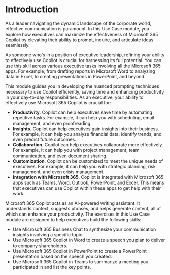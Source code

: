 # Introduction
As a leader navigating the dynamic landscape of the corporate world, effective communication is paramount. In this Use Case module, you explore how executives can maximize the effectiveness of Microsoft 365 Copilot by elevating their ability to prompt, inquire, and articulate ideas seamlessly.<br>

As someone who's in a position of executive leadership, refining your ability to effectively use Copilot is crucial for harnessing its full potential. You can use this skill across various executive tasks involving all the Microsoft 365 apps. For example, from drafting reports in Microsoft Word to analyzing data in Excel, to creating presentations in PowerPoint, and beyond.<br>

This module guides you in developing the nuanced prompting techniques necessary to use Copilot efficiently, saving time and enhancing productivity in your day-to-day responsibilities. As an executive, your ability to effectively use Microsoft 365 Copilot is crucial for:

 -  **Productivity**. Copilot can help executives save time by automating repetitive tasks. For example, it can help you with scheduling, email management, and even proofreading.<br>
 -  **Insights**. Copilot can help executives gain insights into their business. For example, it can help you analyze financial data, identify trends, and even predict future outcomes.<br>
 -  **Collaboration**. Copilot can help executives collaborate more effectively. For example, it can help you with project management, team communication, and even document sharing.<br>
 -  **Customization**. Copilot can be customized to meet the unique needs of executives. For example, it can help you with strategic planning, risk management, and even crisis management.<br>
 -  **Integration with Microsoft 365**. Copilot is integrated with Microsoft 365 apps such as Teams, Word, Outlook, PowerPoint, and Excel. This means that executives can use Copilot within these apps to get help with their work.<br>

Microsoft 365 Copilot acts as an AI-powered writing assistant. It understands context, suggests phrases, and helps generate content, all of which can enhance your productivity. The exercises in this Use Case module are designed to help executives build the following skills:<br>

 -  Use Microsoft 365 Business Chat to synthesize your communication insights involving a specific topic.
 -  Use Microsoft 365 Copilot in Word to create a speech you plan to deliver to company shareholders.<br>
 -  Use Microsoft 365 Copilot in PowerPoint to create a PowerPoint presentation based on the speech you created.
 -  Use Microsoft 365 Copilot in Teams to summarize a meeting you participated in and list the key points.